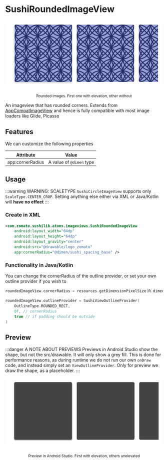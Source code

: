 # SushiRoundedImageView

![riv](../../img/imageviews/rounded.png)

<figcaption align="center">
<small>Rounded images. First one with elevation, other without</small>
</figcaption>

An imageview that has rounded corners.
Extends from [AppCompatImageView](https://developer.android.com/reference/android/support/v7/widget/AppCompatImageView)
and hence is fully compatible with most image loaders like Glide, Picasso

## Features

We can customize the following properties

| Attribute        | Value                    |
| ---------------- | ------------------------ |
| app:cornerRadius | A value of `@dimen` type |

## Usage

:::warning WARNING: SCALETYPE
`SushiCircleImageView` supports only `ScaleType.CENTER_CROP`. Setting anything else either via XML
or Java/Kotlin will **have no effect**
:::

### Create in XML

```xml
<com.zomato.sushilib.atoms.imageviews.SushiRoundedImageView
    android:layout_width="64dp"
    android:layout_height="64dp"
    android:layout_gravity="center"
    android:src="@drawable/logo_zomato"
    app:cornerRadius="@dimen/sushi_spacing_base" />
```

### Functionality in Java/Kotlin

You can change the cornerRadius of the outline provider, or set your own outline provider if you wish to

```kotlin
roundedImageView.cornerRadius = resources.getDimensionPixelSize(R.dimen.sushi_spacing_base)
```

```kotlin
roundedImageView.outlineProvider = SushiViewOutlineProvider(
    OutlineType.ROUNDED_RECT,
    0f, // cornerRadius
    true // if padding should be outside
)
```

## Preview

:::danger A NOTE ABOUT PREVIEWS
Previews in Android Studio show the shape, but not the src/drawable. It will only show a grey fill.
This is done for performance reasons, as during runtime we do not run our own `onDraw` code, and instead
simply set an `ViewOutlineProvider`. Only for preview we draw the shape, as a placeholder.
:::

![riv](../../img/imageviews/rounded-preview.png)

<figcaption align="center">
<small>Preview in Android Studio. First with elevation, others unelevated</small>
</figcaption>
